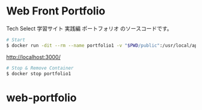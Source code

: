 # Web Front Portfolio

Tech Select 学習サイト 実践編 ポートフォリオ のソースコードです。

```sh
# Start
$ docker run -dit --rm --name portfolio1 -v "$PWD/public":/usr/local/apache2/htdocs/ -p 3000:80 httpd:2.4-alpine
```

<http://localhost:3000/>

```sh
# Stop & Remove Container
$ docker stop portfolio1
```
# web-portfolio

